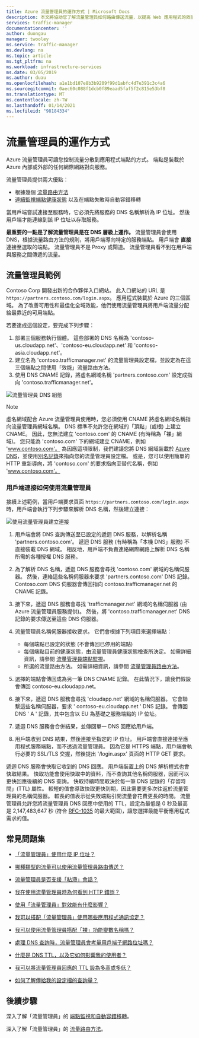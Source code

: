 ```yaml
---
title: Azure 流量管理員的運作方式 | Microsoft Docs
description: 本文將協助您了解流量管理員如何路由傳送流量，以提高 Web 應用程式的效能和可用性
services: traffic-manager
documentationcenter: ''
author: duongau
manager: twooley
ms.service: traffic-manager
ms.devlang: na
ms.topic: article
ms.tgt_pltfrm: na
ms.workload: infrastructure-services
ms.date: 03/05/2019
ms.author: duau
ms.openlocfilehash: a1e1bd107e8b3b9209f99d1abfc4d7e391c3c4a6
ms.sourcegitcommit: 0aec60c088f1dcb0f89eaad5faf5f2c815e53bf8
ms.translationtype: MT
ms.contentlocale: zh-TW
ms.lasthandoff: 01/14/2021
ms.locfileid: "98184334"
---
```

# <a name="how-traffic-manager-works"></a>流量管理員的運作方式

Azure 流量管理員可讓您控制流量分散到應用程式端點的方式。 端點是裝載於 Azure 內部或外部的任何網際網路對向服務。

流量管理員提供兩大優點︰

- 根據幾個 [流量路由方法](traffic-manager-routing-methods.md)
- [連續監視端點健康狀態](traffic-manager-monitoring.md) 以及在端點失敗時自動容錯移轉

當用戶端嘗試連接至服務時，它必須先將服務的 DNS 名稱解析為 IP 位址。 然後用戶端才能連線到該 IP 位址以存取服務。

**最重要的一點是了解流量管理員是在 DNS 層級上運作。**  流量管理員會使用 DNS，根據流量路由方法的規則，將用戶端導向特定的服務端點。 用戶端會 **直接** 連接至選取的端點。 流量管理員不是 Proxy 或閘道。 流量管理員看不到在用戶端與服務之間傳遞的流量。

## <a name="traffic-manager-example"></a>流量管理員範例

Contoso Corp 開發出新的合作夥伴入口網站。 此入口網站的 URL 是 `https://partners.contoso.com/login.aspx`。 應用程式裝載於 Azure 的三個區域。 為了改善可用性和最佳化全域效能，他們使用流量管理員將用戶端流量分配給最靠近的可用端點。

若要達成這個設定，要完成下列步驟︰

1. 部署三個服務執行個體。 這些部署的 DNS 名稱為 'contoso-us.cloudapp.net'、'contoso-eu.cloudapp.net' 和 'contoso-asia.cloudapp.net'。
1. 建立名為 'contoso.trafficmanager.net' 的流量管理員設定檔，並設定為在這三個端點之間使用「效能」流量路由方法。
1. 使用 DNS CNAME 記錄，將虛名網域名稱 'partners.contoso.com' 設定成指向 'contoso.trafficmanager.net'。

![流量管理員 DNS 組態][1]

> [!NOTE]
> 虛名網域配合 Azure 流量管理員使用時，您必須使用 CNAME 將虛名網域名稱指向流量管理員網域名稱。 DNS 標準不允許您在網域的「頂點」(或根) 上建立 CNAME。 因此，您無法建立 'contoso.com' 的 CNAME (有時稱為「裸」網域)。 您只能為 'contoso.com' 下的網域建立 CNAME，例如 'www.contoso.com'。 為因應這項限制，我們建議您將 DNS 網域裝載於 [Azure DNS](../dns/dns-overview.md)，並使用[別名記錄](../dns/tutorial-alias-tm.md)來指向您的流量管理員設定檔。 或是，您可以使用簡單的 HTTP 重新導向，將 'contoso.com' 的要求指向至替代名稱，例如 'www.contoso.com'。

### <a name="how-clients-connect-using-traffic-manager"></a>用戶端連接如何使用流量管理員

接續上述範例，當用戶端要求頁面 `https://partners.contoso.com/login.aspx` 時，用戶端會執行下列步驟來解析 DNS 名稱，然後建立連接︰

![使用流量管理員建立連接][2]

1. 用戶端會將 DNS 查詢傳送至已設定的遞迴 DNS 服務，以解析名稱 'partners.contoso.com'。 遞迴 DNS 服務 (有時稱為「本機 DNS」服務) 不直接裝載 DNS 網域。 相反地，用戶端不負責連絡網際網路上解析 DNS 名稱所需的各種授權 DNS 服務。
2. 為了解析 DNS 名稱，遞迴 DNS 服務會尋找 'contoso.com' 網域的名稱伺服器。 然後，連絡這些名稱伺服器來要求 'partners.contoso.com' DNS 記錄。 Contoso.com DNS 伺服器會傳回指向 contoso.trafficmanager.net 的 CNAME 記錄。
3. 接下來，遞迴 DNS 服務會尋找 'trafficmanager.net' 網域的名稱伺服器 (由 Azure 流量管理員服務提供)。 然後，將 'contoso.trafficmanager.net' DNS 記錄的要求傳送至這些 DNS 伺服器。
4. 流量管理員名稱伺服器接收要求。 它們會根據下列項目來選擇端點︰

    - 每個端點已設定的狀態 (不會傳回已停用的端點)
    - 每個端點目前的健康狀態，由流量管理員健康狀態檢查所決定。 如需詳細資訊，請參閱 [流量管理員端點監視](traffic-manager-monitoring.md)。
    - 所選的流量路由方法。 如需詳細資訊，請參閱 [流量管理員路由方法](traffic-manager-routing-methods.md)。

5. 選擇的端點會傳回成為另一筆 DNS CNAME 記錄。 在此情況下，讓我們假設會傳回 contoso-eu.cloudapp.net。
6. 接下來，遞迴 DNS 服務會尋找 'cloudapp.net' 網域的名稱伺服器。 它會聯繫這些名稱伺服器，要求 ' contoso-eu.cloudapp.net ' DNS 記錄。 會傳回 DNS ' A ' 記錄，其中包含以 EU 為基礎之服務端點的 IP 位址。
7. 遞迴 DNS 服務會合併結果，並傳回單一 DNS 回應給用戶端。
8. 用戶端收到 DNS 結果，然後連接至指定的 IP 位址。 用戶端會直接連接至應用程式服務端點，而不透過流量管理員。 因為它是 HTTPS 端點，用戶端會執行必要的 SSL/TLS 交握，然後提出 '/login.aspx' 頁面的 HTTP GET 要求。

遞迴 DNS 服務會快取它收到的 DNS 回應。 用戶端裝置上的 DNS 解析程式也會快取結果。 快取功能會使用快取中的資料，而不查詢其他名稱伺服器，因而可以更快回應後續的 DNS 查詢。 快取持續時間取決於每一筆 DNS 記錄的「存留時間」(TTL) 屬性。 較短的值會導致快取更快到期，因此需要更多次往返於流量管理員的名稱伺服器。 較長的值表示從失敗端點引開流量會花費更長的時間。 流量管理員允許您將流量管理員 DNS 回應中使用的 TTL，設定為最低是 0 秒及最高是 2,147,483,647 秒 (符合 [RFC-1035](https://www.ietf.org/rfc/rfc1035.txt) 的最大範圍)，讓您選擇最能平衡應用程式需求的值。

## <a name="faqs"></a>常見問題集

* [「流量管理員」使用什麼 IP 位址？](./traffic-manager-faqs.md#what-ip-address-does-traffic-manager-use)

* [哪種類型的流量可以使用流量管理員路由傳送？](./traffic-manager-faqs.md#what-types-of-traffic-can-be-routed-using-traffic-manager)

* [流量管理員是否支援「粘滯」會話？](./traffic-manager-faqs.md#does-traffic-manager-support-sticky-sessions)

* [我在使用流量管理員時為何看到 HTTP 錯誤？](./traffic-manager-faqs.md#why-am-i-seeing-an-http-error-when-using-traffic-manager)

* [使用「流量管理員」對效能有什麼影響？](./traffic-manager-faqs.md#what-is-the-performance-impact-of-using-traffic-manager)

* [我可以搭配「流量管理員」使用哪些應用程式通訊協定？](./traffic-manager-faqs.md#what-application-protocols-can-i-use-with-traffic-manager)

* [我可以使用流量管理員搭配「裸」功能變數名稱嗎？](./traffic-manager-faqs.md#can-i-use-traffic-manager-with-a-naked-domain-name)

* [處理 DNS 查詢時，流量管理員會考量用戶端子網路位址嗎？](./traffic-manager-faqs.md#does-traffic-manager-consider-the-client-subnet-address-when-handling-dns-queries)

* [什麼是 DNS TTL，以及它如何影響我的使用者？](./traffic-manager-faqs.md#what-is-dns-ttl-and-how-does-it-impact-my-users)

* [我可以將流量管理員回應的 TTL 設為多高或多低？](./traffic-manager-faqs.md#how-high-or-low-can-i-set-the-ttl-for-traffic-manager-responses)

* [如何了解傳給我的設定檔的查詢量？](./traffic-manager-faqs.md#how-can-i-understand-the-volume-of-queries-coming-to-my-profile)

## <a name="next-steps"></a>後續步驟

深入了解「流量管理員」的 [端點監視和自動容錯移轉](traffic-manager-monitoring.md)。

深入了解「流量管理員」的 [流量路由方法](traffic-manager-routing-methods.md)。

<!--Image references-->
[1]: ./media/traffic-manager-how-traffic-manager-works/dns-configuration.png
[2]: ./media/traffic-manager-how-traffic-manager-works/flow.png